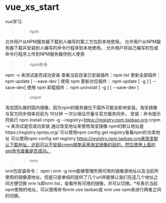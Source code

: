 # vue_xs_start
vue学习:

>>npm

允许用户从NPM服务器下载别人编写的第三方包到本地使用。
允许用户从NPM服务器下载并安装别人编写的命令行程序到本地使用。
允许用户将自己编写的包或命令行程序上传到NPM服务器供别人使用


>>npm命令

npm -v 来测试是否成功安装
查看当前目录已安装插件：npm list
更新全部插件： npm update [ --save-dev ]
使用 npm 更新对应插件： npm update <name> [ -g ] [ --save-dev]
使用 npm 卸载插件： npm uninstall <name> [ -g ] [ --save-dev ]

>>cnpm

淘宝团队做的国内镜像，因为npm的服务器位于国外可能会影响安装。淘宝镜像与官方同步频率目前为 10分钟 一次以保证尽量与官方服务同步。
安装：命令提示符执行
npm install cnpm -g --registry=https://registry.npm.taobao.org
cnpm -v 来测试是否成功安装
通过改变地址来使用淘宝镜像
npm的默认地址是https://registry.npmjs.org/
可以使用npm config get registry查看npm的仓库地址
可以使用npm config set registry https://registry.npm.taobao.org来改变默认下载地址，达到可以不安装cnpm就能采用淘宝镜像的目的，然后使用上面的get命令查看是否成功。

>>nrm

nrm包安装命令： npm i nrm -g
nrm能够管理所用可用的镜像源地址以及当前所使用的镜像源地址，但是只是单纯的提供了几个url并能够让我们在这几个地址之间方便切换
nrm ls即nrm list，查看所有可用的镜像，并可以切换。*号表示当前npm使用的地址，可以使用命令nrm use taobao或 nrm use npm来进行两者之间的切换。

